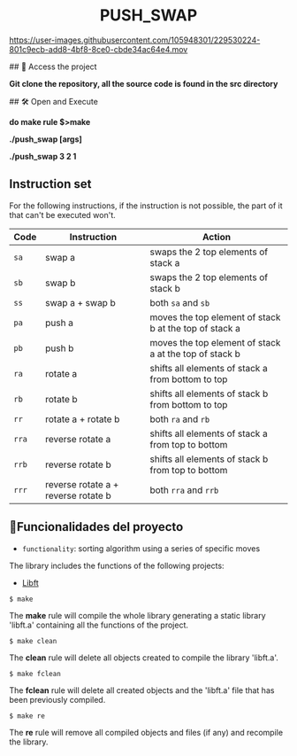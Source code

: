 <h1 align="center"> PUSH_SWAP </h1>

https://user-images.githubusercontent.com/105948301/229530224-801c9ecb-add8-4bf8-8ce0-cbde34ac64e4.mov

\## 📁 Access the project

**Git clone the repository, all the source code is found in the src directory**

\## 🛠️ Open and Execute

**do make rule $>make**

**./push_swap [args]**

**./push_swap 3 2 1**

## Instruction set

For the following instructions, if the instruction is not possible, the part of
it that can't be executed won't.

| Code  | Instruction                         | Action                                                 |
| ----- | ----------------------------------- | ------------------------------------------------------ |
| `sa`  | swap a                              | swaps the 2 top elements of stack a                    |
| `sb`  | swap b                              | swaps the 2 top elements of stack b                    |
| `ss`  | swap a + swap b                     | both `sa` and `sb`                                     |
| `pa`  | push a                              | moves the top element of stack b at the top of stack a |
| `pb`  | push b                              | moves the top element of stack a at the top of stack b |
| `ra`  | rotate a                            | shifts all elements of stack a from bottom to top      |
| `rb`  | rotate b                            | shifts all elements of stack b from bottom to top      |
| `rr`  | rotate a + rotate b                 | both `ra` and `rb`                                     |
| `rra` | reverse rotate a                    | shifts all elements of stack a from top to bottom      |
| `rrb` | reverse rotate b                    | shifts all elements of stack b from top to bottom      |
| `rrr` | reverse rotate a + reverse rotate b | both `rra` and `rrb`                                   |


## :hammer:Funcionalidades del proyecto

- `functionality`: sorting algorithm using a series of specific moves

The library includes the functions of the following projects:
- [Libft](https://github.com/Tritonc/Libft)

```
$ make
```
The **make** rule will compile the whole library generating a static library 'libft.a' containing all the functions of the project.
```
$ make clean
```
The **clean** rule will delete all objects created to compile the library 'libft.a'.
```
$ make fclean
```
The **fclean** rule will delete all created objects and the 'libft.a' file that has been previously compiled.
```
$ make re
```
The **re** rule will remove all compiled objects and files (if any) and recompile the library.
